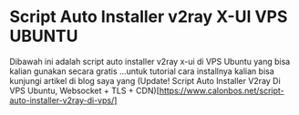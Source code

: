 # Script Auto Installer v2ray X-UI VPS UBUNTU
Dibawah ini adalah script auto installer v2ray x-ui di VPS Ubuntu yang bisa kalian gunakan secara gratis
...untuk tutorial cara installnya kalian bisa kunjungi artikel di blog saya yang (Update! Script Auto Installer V2ray Di VPS Ubuntu, Websocket + TLS + CDN)[https://www.calonbos.net/script-auto-installer-v2ray-di-vps/]
